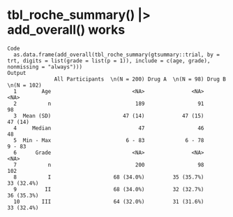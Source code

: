 # tbl_roche_summary() |> add_overall() works

    Code
      as.data.frame(add_overall(tbl_roche_summary(gtsummary::trial, by = trt, digits = list(grade = list(p = 1)), include = c(age, grade), nonmissing = "always")))
    Output
                   All Participants  \n(N = 200) Drug A  \n(N = 98) Drug B  \n(N = 102)
      1        Age                          <NA>               <NA>                <NA>
      2          n                           189                 91                  98
      3  Mean (SD)                       47 (14)            47 (15)             47 (14)
      4     Median                            47                 46                  48
      5  Min - Max                        6 - 83             6 - 78              9 - 83
      6      Grade                          <NA>               <NA>                <NA>
      7          n                           200                 98                 102
      8          I                    68 (34.0%)         35 (35.7%)          33 (32.4%)
      9         II                    68 (34.0%)         32 (32.7%)          36 (35.3%)
      10       III                    64 (32.0%)         31 (31.6%)          33 (32.4%)

